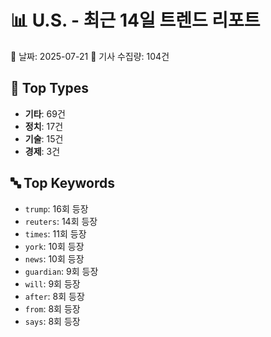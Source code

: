 # 📊 U.S. - 최근 14일 트렌드 리포트

📅 날짜: 2025-07-21
📰 기사 수집량: 104건

## 🔢 Top Types

- **기타**: 69건
- **정치**: 17건
- **기술**: 15건
- **경제**: 3건

## 🔤 Top Keywords

- `trump`: 16회 등장
- `reuters`: 14회 등장
- `times`: 11회 등장
- `york`: 10회 등장
- `news`: 10회 등장
- `guardian`: 9회 등장
- `will`: 9회 등장
- `after`: 8회 등장
- `from`: 8회 등장
- `says`: 8회 등장
